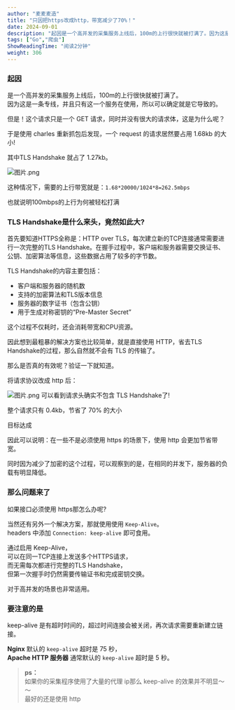 ```yaml
---
author: "麦麦麦造"
title: "只因把https改成http，带宽减少了70%！"
date: 2024-09-01
description: "起因是一个高并发的采集服务上线后，100m的上行很快就被打满了。因为这是一条专线，并且只有这一个服务在使用，所以可以确定就是它导致的。但是！这个请求只是一个GET请求，同时并没有很大的请求体"
tags: ["Go","爬虫"]
ShowReadingTime: "阅读2分钟"
weight: 306
---
```

### 起因

是一个高并发的采集服务上线后，100m的上行很快就被打满了。  
因为这是一条专线，并且只有这一个服务在使用，所以可以确定就是它导致的。

但是！这个请求只是一个 GET 请求，同时并没有很大的请求体，这是为什么呢？

于是使用 charles 重新抓包后发现，一个 request 的请求居然要占用 1.68kb 的大小!

其中TLS Handshake 就占了 1.27kb。

![图片.png](https://p3-xtjj-sign.byteimg.com/tos-cn-i-73owjymdk6/bff81f4bfe6f45739f0303d53a2a626d~tplv-73owjymdk6-jj-mark-v1:0:0:0:0:5o6Y6YeR5oqA5pyv56S-5Yy6IEAg6bqm6bqm6bqm6YCg:q75.awebp?rk3s=f64ab15b&x-expires=1727640887&x-signature=xCAAXQgdumN6x4zhXG5AglUYg7g%3D)

这种情况下，需要的上行带宽就是：`1.68*20000/1024*8=262.5mbps`

也就说明100mbps的上行为何被轻松打满

### TLS Handshake是什么来头，竟然如此大?

首先要知道HTTPS全称是：HTTP over TLS，每次建立新的TCP连接通常需要进行一次完整的TLS Handshake。在握手过程中，客户端和服务器需要交换证书、公钥、加密算法等信息，这些数据占用了较多的字节数。

TLS Handshake的内容主要包括：

*   客户端和服务器的随机数
*   支持的加密算法和TLS版本信息
*   服务器的数字证书（包含公钥）
*   用于生成对称密钥的“Pre-Master Secret”

这个过程不仅耗时，还会消耗带宽和CPU资源。

因此想到最粗暴的解决方案也比较简单，就是直接使用 HTTP，省去TLS Handshake的过程，那么自然就不会有 TLS 的传输了。

那么是否真的有效呢？验证一下就知道。

将请求协议改成 http 后：

![图片.png](https://p3-xtjj-sign.byteimg.com/tos-cn-i-73owjymdk6/67bb9077a35c4d77a716f08862665ab9~tplv-73owjymdk6-jj-mark-v1:0:0:0:0:5o6Y6YeR5oqA5pyv56S-5Yy6IEAg6bqm6bqm6bqm6YCg:q75.awebp?rk3s=f64ab15b&x-expires=1727640887&x-signature=BCnw8n2FN%2BG74bah%2FeXhPJZ73%2BA%3D) 可以看到请求头确实不包含 TLS Handshake了!

整个请求只有 0.4kb，节省了 70% 的大小

目标达成

因此可以说明：在一些不是必须使用 https 的场景下，使用 http 会更加节省带宽。

同时因为减少了加密的这个过程，可以观察到的是，在相同的并发下，服务器的负载有明显降低。

### 那么问题来了

如果接口必须使用 https那怎么办呢?

当然还有另外一个解决方案，那就使用使用 `Keep-Alive`。  
headers 中添加 `Connection: keep-alive` 即可食用。

通过启用 Keep-Alive，  
可以在同一TCP连接上发送多个HTTPS请求，  
而无需每次都进行完整的TLS Handshake，  
但第一次握手时仍然需要传输证书和完成密钥交换。

对于高并发的场景也非常适用。

### 要注意的是

keep-alive 是有超时时间的，超过时间连接会被关闭，再次请求需要重新建立链接。

**Nginx** 默认的 `keep-alive` 超时是 75 秒，  
**Apache HTTP 服务器** 通常默认的 `keep-alive` 超时是 5 秒。

> **ps：**  
> 如果你的采集程序使用了大量的代理 ip那么 keep-alive 的效果并不明显～～  
> 最好的还是使用 http
